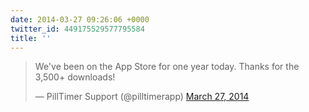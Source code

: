 ```yaml
---
date: 2014-03-27 09:26:06 +0000
twitter_id: 449175529577795584
title: ''
---
```


<blockquote class="twitter-tweet"><p lang="en" dir="ltr">We&#39;ve been on the App Store for one year today. Thanks for the 3,500+ downloads!</p>&mdash; PillTimer Support (@pilltimerapp) <a href="https://twitter.com/pilltimerapp/status/449175435101089792?ref_src=twsrc%5Etfw">March 27, 2014</a></blockquote>
<script async src="https://platform.twitter.com/widgets.js" charset="utf-8"></script>
